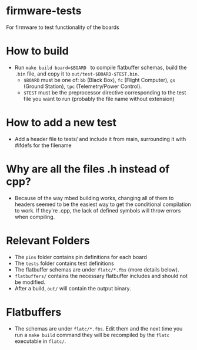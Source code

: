 # firmware-tests
For firmware to test functionality of the boards

# How to build
* Run `make build board=$BOARD ` to compile flatbuffer schemas, build the `.bin` file, and copy it to `out/test-$BOARD-$TEST.bin`.
    * `$BOARD` must be one of: `bb` (Black Box), `fc` (Flight Computer), `gs` (Ground Station), `tpc` (Telemetry/Power Control).
    * `$TEST` must be the preprocessor directive corresponding to the test file you want to run (probably the file name without extension)

# How to add a new test
* Add a header file to tests/ and include it from main, surrounding it with #ifdefs for the filename

# Why are all the files .h instead of cpp?
* Because of the way mbed building works, changing all of them to headers seemed to be the easiest way to get the conditional compilation to work. If they're .cpp, the lack of defined symbols will throw errors when compiling.

# Relevant Folders
* The `pins` folder contains pin definitions for each board
* The `tests` folder contains test definitions
* The flatbuffer schemas are under `flatc/*.fbs` (more details below).
* `flatbuffers/` contains the necessary flatbuffer includes and should not be modified.
* After a build, `out/` will contain the output binary.

# Flatbuffers
* The schemas are under `flatc/*.fbs`. Edit them and the next time you run a `make build` command they will be recompiled by the `flatc` executable in `flatc/`.
